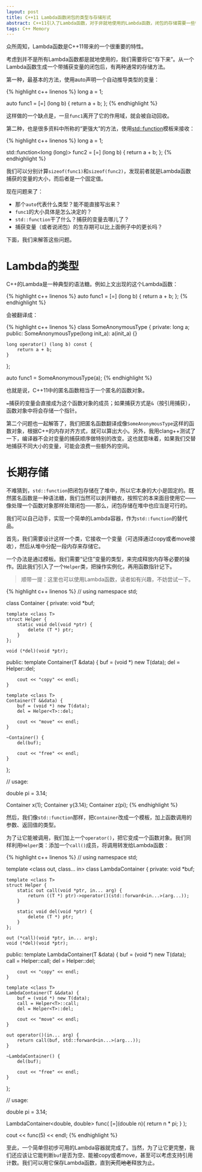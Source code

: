 ```yaml
---
layout: post
title: C++11 Lambda函数闭包的类型与存储形式
abstract: C++11引入了Lambda函数，对于非就地使用的Lambda函数，闭包的存储需要一些特定的技巧。
tags: C++ Memory
---
```


众所周知，Lambda函数是C++11带来的一个很重要的特性。

考虑到并不是所有Lambda函数都是就地使用的，我们需要将它“存下来”。从一个Lambda函数生成一个带捕获变量的闭包后，有两种通常的存储方法。

第一种，最基本的方法，使用auto声明一个自动推导类型的变量：

{% highlight c++ linenos %}
long a = 1;

auto func1 = [=] (long b) {
    return a + b;
};
{% endhighlight %}

这样做的一个缺点是，一旦`func1`离开了它的作用域，就会被自动回收。

第二种，也是很多资料中所称的“更强大”的方法，使用[std::function](http://www.cplusplus.com/reference/functional/function/)模板来接收：

{% highlight c++ linenos %}
long a = 1;

std::function<long (long)> func2 = [=] (long b) {
    return a + b;
};
{% endhighlight %}

我们可以分别计算`sizeof(func1)`和`sizeof(func2)`，发现前者就是Lambda函数捕获的变量的大小，而后者是一个固定值。

现在问题来了：

* 那个`auto`代表什么类型？能不能直接写出来？
* `func1`的大小具体是怎么决定的？
* `std::function`干了什么？捕获的变量去哪儿了？
* 捕获变量（或者说闭包）的生存期可以比上面例子中的更长吗？

下面，我们来解答这些问题。

Lambda的类型
===

C++的Lambda是一种典型的语法糖。例如上文出现的这个Lambda函数：

{% highlight c++ linenos %}
auto func1 = [=] (long b) {
    return a + b;
};
{% endhighlight %}

会被翻译成：

{% highlight c++ linenos %}
class SomeAnonymousType {
private:
    long a;
public:
    SomeAnonymousType(long init_a): a(init_a) {}

    long operator() (long b) const {
        return a + b;
    }
};

auto func1 = SomeAnonymousType(a);
{% endhighlight %}

也就是说，C++11中的匿名函数相当于一个匿名的函数对象。

`=`捕获的变量会直接成为这个函数对象的成员；如果捕获方式是`&`（按引用捕获），函数对象中将会存储一个指针。

第二个问题也一起解答了，我们把匿名函数翻译成像`SomeAnonymousType`这样的函数对象，根据C++的内存对齐方式，就可以算出大小。另外，我用clang++测试了一下，编译器不会对变量的捕获顺序做特别的改变。这也就意味着，如果我们交替地捕获不同大小的变量，可能会浪费一些额外的空间。

长期存储
===

不难猜到，`std::function`把闭包存储在了堆中，所以它本身的大小是固定的。既然匿名函数是一种语法糖，我们当然可以剥开糖衣，按照它的本来面目使用它——像处理一个函数对象那样处理闭包——那么，闭包存储在堆中也应当是可行的。

我们可以自己动手，实现一个简单的Lambda容器，作为`std::function`的替代品。

首先，我们需要设计这样一个类，它接收一个变量（可选择通过copy或者move接收），然后从堆中分配一段内存来存储它。

一个办法是通过模板。我们需要“记住”变量的类型，来完成释放内存等必要的操作。因此我们引入了一个`Helper`类，把操作实例化，再用函数指针记下。

> 顺带一提：这里也可以使用Lambda函数，读者如有兴趣，不妨尝试一下。

{% highlight c++ linenos %}
// using namespace std;

class Container {
private:
    void *buf;

    template <class T>
    struct Helper {
        static void del(void *ptr) {
            delete (T *) ptr;
        }
    };

    void (*del)(void *ptr);

public:
    template <class T>
    Container(T &data) {
        buf = (void *) new T(data);
        del = Helper<T>::del;

        cout << "copy" << endl;
    }

    template <class T>
    Container(T &&data) {
        buf = (void *) new T(data);
        del = Helper<T>::del;

        cout << "move" << endl;
    }

    ~Container() {
        del(buf);

        cout << "free" << endl;
    }
};

// usage:

double pi = 3.14;

Container x(1);
Container y(3.14);
Container z(pi);
{% endhighlight %}

然后，我们像`std::function`那样，把`Container`改成一个模板，加上函数调用的参数、返回值的类型。

为了让它能被调用，我们加上一个`operator()`，把它变成一个函数对象。我们同样利用`Helper`类：添加一个`call()`成员，将调用转发给Lambda函数：

{% highlight c++ linenos %}
// using namespace std;

template <class out, class... in>
class LambdaContainer {
private:
    void *buf;

    template <class T>
    struct Helper {
        static out call(void *ptr, in... arg) {
            return ((T *) ptr)->operator()(std::forward<in...>(arg...));
        }

        static void del(void *ptr) {
            delete (T *) ptr;
        }
    };

    out (*call)(void *ptr, in... arg);
    void (*del)(void *ptr);

public:
    template <class T>
    LambdaContainer(T &data) {
        buf = (void *) new T(data);
        call = Helper<T>::call;
        del = Helper<T>::del;

        cout << "copy" << endl;
    }

    template <class T>
    LambdaContainer(T &&data) {
        buf = (void *) new T(data);
        call = Helper<T>::call;
        del = Helper<T>::del;

        cout << "move" << endl;
    }

    out operator()(in... arg) {
        return call(buf, std::forward<in...>(arg...));
    }

    ~LambdaContainer() {
        del(buf);

        cout << "free" << endl;
    }
};

// usage:

double pi = 3.14;

LambdaContainer<double, double> func(
    [=](double n){
        return n * pi;
    }
);

cout << func(5) << endl;
{% endhighlight %}

至此，一个简单但初步可用的Lambda容器就完成了。当然，为了让它更完整，我们还应该让它能判断`buf`是否为空、能被copy或者move，甚至可以考虑支持引用计数。我们可以用它保存Lambda函数，直到<del>天荒地老</del>释放为止。
